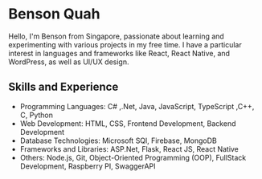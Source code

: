# Benson Quah
Hello, I'm Benson from Singapore, passionate about learning and experimenting with various projects in my free time. I have a particular interest in languages and frameworks like React, React Native, and WordPress, as well as UI/UX design.

## Skills and Experience
* Programming Languages: C# ,.Net, Java, JavaScript, TypeScript ,C++, C, Python <br/>
* Web Development: HTML, CSS, Frontend Development, Backend Development <br/>
* Database Technologies: Microsoft SQl, Firebase, MongoDB <br/>
* Frameworks and Libraries: ASP.Net, Flask, React JS, React Native <br/>
* Others: Node.js, Git, Object-Oriented Programming (OOP), FullStack Development, Raspberry PI, SwaggerAPI <br/>





